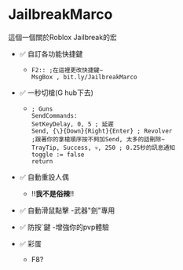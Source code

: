 # JailbreakMarco
這個一個關於Roblox Jailbreak的宏
- ✅ 自訂各功能快捷鍵
  - ```ahk
    F2:: ;在這裡更改快捷鍵~
    MsgBox , bit.ly/JailbreakMarco
    
- ✅ 一秒切槍(G hub下去)
  - ```ahk
    ; Guns
    SendCommands:
    SetKeyDelay, 0, 5 ; 延遲
    Send, {\}{Down}{Right}{Enter} ; Revolver
    ;跟著你的拿槍順序按不夠加Send, 太多的話刪除~
    TrayTip, Success, 💀, 250 ; 0.25秒的訊息通知
    toggle := false
    return
- ✅ 自動重設人偶
  - !!**我不是俗辣**!!

- ✅ 自動滑鼠點擊
  -武器"劍"專用

- ✅ 防按`鍵
  -增強你的pvp體驗

- ✅ 彩蛋 
   - F8?
